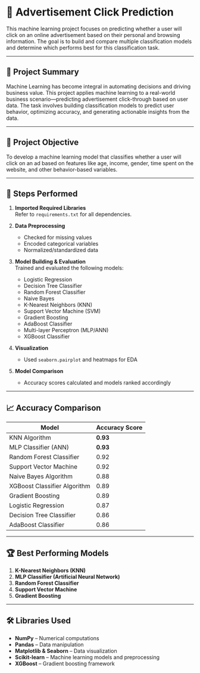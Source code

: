 # 📢 Advertisement Click Prediction

This machine learning project focuses on predicting whether a user will click on an online advertisement based on their personal and browsing information. The goal is to build and compare multiple classification models and determine which performs best for this classification task.

---

## 🧠 Project Summary

Machine Learning has become integral in automating decisions and driving business value. This project applies machine learning to a real-world business scenario—predicting advertisement click-through based on user data. The task involves building classification models to predict user behavior, optimizing accuracy, and generating actionable insights from the data.

---

## 🎯 Project Objective

To develop a machine learning model that classifies whether a user will click on an ad based on features like age, income, gender, time spent on the website, and other behavior-based variables.

---

## 🔧 Steps Performed

1. **Imported Required Libraries**  
   Refer to `requirements.txt` for all dependencies.

2. **Data Preprocessing**  
   - Checked for missing values  
   - Encoded categorical variables  
   - Normalized/standardized data  

3. **Model Building & Evaluation**  
   Trained and evaluated the following models:
   - Logistic Regression
   - Decision Tree Classifier
   - Random Forest Classifier
   - Naive Bayes
   - K-Nearest Neighbors (KNN)
   - Support Vector Machine (SVM)
   - Gradient Boosting
   - AdaBoost Classifier
   - Multi-layer Perceptron (MLP/ANN)
   - XGBoost Classifier

4. **Visualization**  
   - Used `seaborn.pairplot` and heatmaps for EDA

5. **Model Comparison**  
   - Accuracy scores calculated and models ranked accordingly

---

## 📈 Accuracy Comparison

| Model                         | Accuracy Score |
|------------------------------|----------------|
| KNN Algorithm                 | **0.93**       |
| MLP Classifier (ANN)         | **0.93**       |
| Random Forest Classifier     | 0.92           |
| Support Vector Machine       | 0.92           |
| Naive Bayes Algorithm        | 0.88           |
| XGBoost Classifier Algorithm | 0.89           |
| Gradient Boosting            | 0.89           |
| Logistic Regression          | 0.87           |
| Decision Tree Classifier     | 0.86           |
| AdaBoost Classifier          | 0.86           |

---

## 🏆 Best Performing Models

1. **K-Nearest Neighbors (KNN)**
2. **MLP Classifier (Artificial Neural Network)**
3. **Random Forest Classifier**
4. **Support Vector Machine**
5. **Gradient Boosting**

---

## 🛠️ Libraries Used

- **NumPy** – Numerical computations
- **Pandas** – Data manipulation
- **Matplotlib & Seaborn** – Data visualization
- **Scikit-learn** – Machine learning models and preprocessing
- **XGBoost** – Gradient boosting framework


